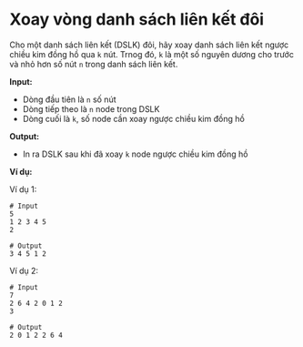 # Xoay vòng danh sách liên kết đôi

Cho một danh sách liên kết (DSLK) đôi, hãy xoay danh sách liên kết ngược chiều kim đồng hồ qua `k` nút. Trnog đó, `k` là một số nguyên dương cho trước và nhỏ hơn số nút `n` trong danh sách liên kết.

**Input:**

- Dòng đầu tiên là `n` số nút
- Dòng tiếp theo là `n` node trong DSLK
- Dòng cuối là `k`, số node cần xoay ngược chiều kim đồng hồ

**Output:**

- In ra DSLK sau khi đã xoay `k` node ngược chiều kim đồng hồ

**Ví dụ:**

Ví dụ 1:

```
# Input
5
1 2 3 4 5
2

# Output
3 4 5 1 2
```

Ví dụ 2:

```
# Input
7
2 6 4 2 0 1 2
3

# Output
2 0 1 2 2 6 4
```